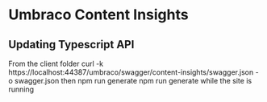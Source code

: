 # Umbraco Content Insights

## Updating Typescript API

From the client folder curl -k https://localhost:44387/umbraco/swagger/content-insights/swagger.json -o swagger.json
then npm run generate npm run generate while the site is running